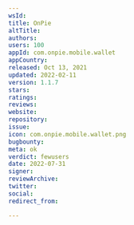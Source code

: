 ```yaml
---
wsId: 
title: OnPie
altTitle: 
authors: 
users: 100
appId: com.onpie.mobile.wallet
appCountry: 
released: Oct 13, 2021
updated: 2022-02-11
version: 1.1.7
stars: 
ratings: 
reviews: 
website: 
repository: 
issue: 
icon: com.onpie.mobile.wallet.png
bugbounty: 
meta: ok
verdict: fewusers
date: 2022-07-31
signer: 
reviewArchive: 
twitter: 
social: 
redirect_from: 

---
```


